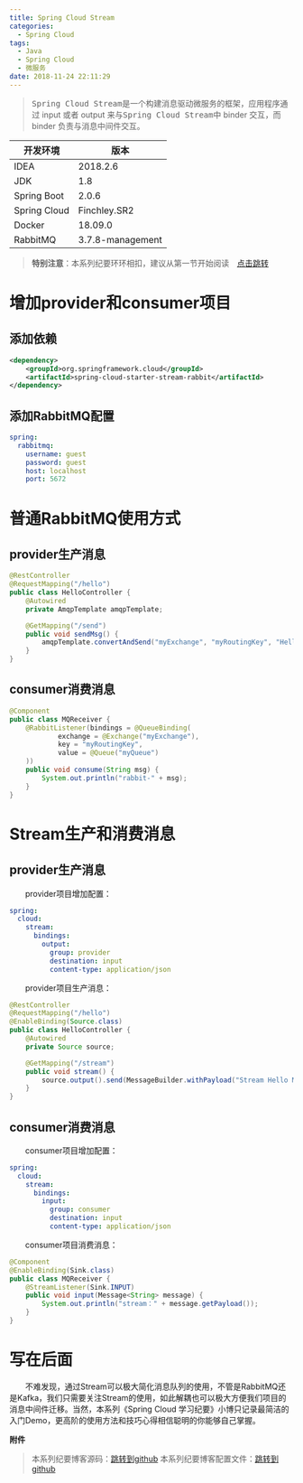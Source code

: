 ```yaml
---
title: Spring Cloud Stream
categories: 
  - Spring Cloud
tags:
  - Java
  - Spring Cloud
  - 微服务
date: 2018-11-24 22:11:29
---
```


> <kbd>Spring Cloud Stream</kbd>是一个构建消息驱动微服务的框架，应用程序通过 input 或者 output 来与<kbd>Spring Cloud Stream</kbd>中 binder 交互，而 binder 负责与消息中间件交互。

<!-- more -->

开发环境    |  版本
-------- | -----
IDEA | 2018.2.6
JDK  | 1.8
Spring Boot| 2.0.6
Spring Cloud| Finchley.SR2
Docker | 18.09.0
RabbitMQ| 3.7.8-management

> **特别注意**：本系列纪要环环相扣，建议从第一节开始阅读&emsp;[点击跳转](http://zhangchong.xin/2018/11/20/Spring%20Cloud%20%E5%AD%A6%E4%B9%A0%E7%BA%AA%E8%A6%81%E4%B8%80%EF%BC%9AEureka/)

# 增加provider和consumer项目
## 添加依赖
```xml
<dependency>
    <groupId>org.springframework.cloud</groupId>
    <artifactId>spring-cloud-starter-stream-rabbit</artifactId>
</dependency>
```

## 添加RabbitMQ配置
```yml
spring:
  rabbitmq:
    username: guest
    password: guest
    host: localhost
    port: 5672
```

# 普通RabbitMQ使用方式
## provider生产消息
```java
@RestController
@RequestMapping("/hello")
public class HelloController {
    @Autowired
    private AmqpTemplate amqpTemplate;

    @GetMapping("/send")
    public void sendMsg() {
        amqpTemplate.convertAndSend("myExchange", "myRoutingKey", "Hello MSG from provider");
    }
}
```
## consumer消费消息
```java
@Component
public class MQReceiver {
    @RabbitListener(bindings = @QueueBinding(
            exchange = @Exchange("myExchange"),
            key = "myRoutingKey",
            value = @Queue("myQueue")
    ))
    public void consume(String msg) {
        System.out.println("rabbit-" + msg);
    }
}
```

# Stream生产和消费消息
## provider生产消息
&emsp;&emsp;provider项目增加配置：
```yml
spring:
  cloud:
    stream:
      bindings:
        output:
          group: provider
          destination: input
          content-type: application/json
```
&emsp;&emsp;provider项目生产消息：
```java
@RestController
@RequestMapping("/hello")
@EnableBinding(Source.class)
public class HelloController {
    @Autowired
    private Source source;

    @GetMapping("/stream")
    public void stream() {
        source.output().send(MessageBuilder.withPayload("Stream Hello MSG from provider").build());
    }
}
```
## consumer消费消息
&emsp;&emsp;consumer项目增加配置：
```yml
spring:
  cloud:
    stream:
      bindings:
        input:
          group: consumer
          destination: input
          content-type: application/json
```

&emsp;&emsp;consumer项目消费消息：
```java
@Component
@EnableBinding(Sink.class)
public class MQReceiver {
    @StreamListener(Sink.INPUT)
    public void input(Message<String> message) {
        System.out.println("stream：" + message.getPayload());
    }
}
```

# 写在后面
&emsp;&emsp;不难发现，通过Stream可以极大简化消息队列的使用，不管是RabbitMQ还是Kafka，我们只需要关注Stream的使用，如此解耦也可以极大方便我们项目的消息中间件迁移。当然，本系列《Spring Cloud 学习纪要》小博只记录最简洁的入门Demo，更高阶的使用方法和技巧心得相信聪明的你能够自己掌握。

<kbd>**附件**</kbd>
> 本系列纪要博客源码：[跳转到github](https://github.com/chung567115/SpringCloud)
> 本系列纪要博客配置文件：[跳转到github](https://github.com/chung567115/SpringCloudConfig)
